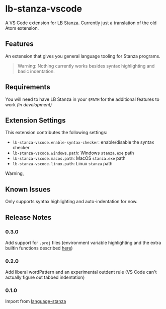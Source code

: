 # lb-stanza-vscode

A VS Code extension for LB Stanza. Currently just a translation of the old Atom extension.

## Features

An extension that gives you general language tooling for Stanza programs.

> Warning: Nothing currently works besides syntax highlighting and basic indentation.

## Requirements

You will need to have LB Stanza in your `$PATH` for the additional features to work *(in development)*

## Extension Settings

This extension contributes the following settings:

* `lb-stanza-vscode.enable-syntax-checker`: enable/disable the syntax checker
* `lb-stanza-vscode.windows.path`: Windows `stanza.exe` path
* `lb-stanza-vscode.macos.path`: MacOS `stanza.exe` path
* `lb-stanza-vscode.linux.path`: Linux `stanza` path

Warning,

## Known Issues

Only supports syntax highlighting and auto-indentation for now.

## Release Notes

### 0.3.0

Add support for `.proj` files (environment variable highlighting and the extra builtin functions described [here](https://github.com/StanzaOrg/lbstanza/blob/master/docs/build-system.md))

### 0.2.0

Add liberal wordPattern and an experimental outdent rule (VS Code can't actually figure out tabbed indentation)

### 0.1.0

Import from [language-stanza](https://github.com/stanza-tools/language-stanza)